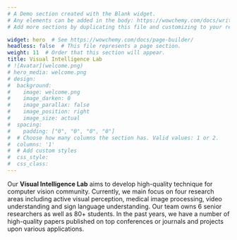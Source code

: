 ```yaml
---
# A Demo section created with the Blank widget.
# Any elements can be added in the body: https://wowchemy.com/docs/writing-markdown-latex/
# Add more sections by duplicating this file and customizing to your requirements.

widget: hero  # See https://wowchemy.com/docs/page-builder/
headless: false  # This file represents a page section.
weight: 11  # Order that this section will appear.
title: Visual Intelligence Lab
# ![Avatar](welcome.png)
# hero_media: welcome.png
# design:
#  background:
#    image: welcome.png
#    image_darken: 0
#    image_parallax: false
#    image_position: right
#    image_size: actual
#  spacing:
#    padding: ["0", "0", "0", "0"]
#  # Choose how many columns the section has. Valid values: 1 or 2.
#  columns: '1'
#  # Add custom styles
#  css_style:
#  css_class:
---
```


Our **Visual Intelligence Lab** aims to develop high-quality technique for computer vision community. Currently, we main focus on four research areas including active visual perception, medical image processing, video understanding and sign language understanding. Our team owns 6 senior researchers as well as 80+ students. In the past years, we have a number of high-quality papers published on top conferences or journals and projects upon various applications.
